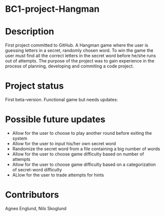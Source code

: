 # BC1-project-Hangman
# Description
First project committed to GitHub.
A Hangman game where the user is guessing letters in a secret, randomly chosen word. To win the game the user must find all the correct letters in the secret word before he/she runs out of attempts.
The purpose of the project was to gain experience in the process of planning, developing and commiting a code project.
# Project status
First beta-version. Functional game but needs updates:
# Possible future updates
* Allow for the user to choose to play another round before exiting the system
* Allow for the user to input his/her own secret word
* Randomize the secret word from a file containing a big number of words
* Allow for the user to choose game difficulty based on number of attempts
* Allow for the user to choose game difficulty based on a categorization of secret-word difficulty
* ALlow for the user to trade attempts for hints
# Contributors
Agnes Englund, Nils Skoglund
